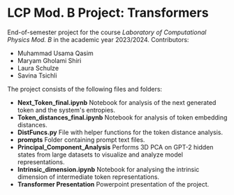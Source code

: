 # LCP Mod. B Project: Transformers
End-of-semester project for the course *Laboratory of Computational Physics Mod. B* in the academic year 2023/2024.
Contributors:
- Muhammad Usama Qasim
- Maryam Gholami Shiri
- Laura Schulze
- Savina Tsichli

The project consists of the following files and folders:
- **Next_Token_final.ipynb** Notebook for analysis of the next generated token and the system's entropies.
- **Token_distances_final.ipynb** Notebook for analysis of token embedding distances.
- **DistFuncs.py** File with helper functions for the token distance analysis.
- **prompts** Folder containing prompt text files.
- **Principal_Component_Analysis** Performs 3D PCA on GPT-2 hidden states from large datasets to visualize and analyze model representations.
- **Intrinsic_dimension.ipynb** Notebook for analysing the intrinsic dimension of intermediate token representations.
- **Transformer Presentation** Powerpoint presentation of the project.
